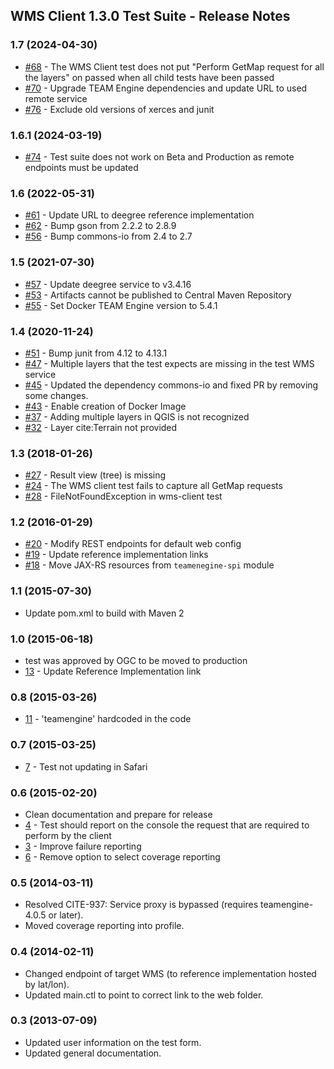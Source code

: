 ## WMS Client 1.3.0 Test Suite - Release Notes

### 1.7 (2024-04-30)

  - [#68](https://github.com/opengeospatial/ets-wms-client13/issues/68) - The WMS Client test does not put "Perform GetMap request for all the layers" on passed when all child tests have been passed
  - [#70](https://github.com/opengeospatial/ets-wms-client13/pull/70) - Upgrade TEAM Engine dependencies and update URL to used remote service
  - [#76](https://github.com/opengeospatial/ets-wms-client13/pull/76) - Exclude old versions of xerces and junit

### 1.6.1 (2024-03-19)

  - [#74](https://github.com/opengeospatial/ets-wms-client13/issues/74) - Test suite does not work on Beta and Production as remote endpoints must be updated

### 1.6 (2022-05-31)

  - [#61](https://github.com/opengeospatial/ets-wms-client13/issues/61) - Update URL to deegree reference implementation
  - [#62](https://github.com/opengeospatial/ets-wms-client13/pull/62) - Bump gson from 2.2.2 to 2.8.9
  - [#56](https://github.com/opengeospatial/ets-wms-client13/pull/56) - Bump commons-io from 2.4 to 2.7

### 1.5 (2021-07-30)

  - [#57](https://github.com/opengeospatial/ets-wms-client13/issues/57) - Update deegree service to v3.4.16
  - [#53](https://github.com/opengeospatial/ets-wms-client13/issues/53) - Artifacts cannot be published to Central Maven Repository
  - [#55](https://github.com/opengeospatial/ets-wms-client13/pull/55) - Set Docker TEAM Engine version to 5.4.1

### 1.4 (2020-11-24)
  - [#51](https://github.com/opengeospatial/ets-wms-client13/pull/51) - Bump junit from 4.12 to 4.13.1
  - [#47](https://github.com/opengeospatial/ets-wms-client13/issues/47) - Multiple layers that the test expects are missing in the test WMS service
  - [#45](https://github.com/opengeospatial/ets-wms-client13/pull/45) - Updated the dependency commons-io and fixed PR by removing some changes.
  - [#43](https://github.com/opengeospatial/ets-wms-client13/issues/43) - Enable creation of Docker Image
  - [#37](https://github.com/opengeospatial/ets-wms-client13/issues/37) - Adding multiple layers in QGIS is not recognized
  - [#32](https://github.com/opengeospatial/ets-wms-client13/issues/32) - Layer cite:Terrain not provided

### 1.3 (2018-01-26)
  - [#27](https://github.com/opengeospatial/ets-wms-client13/issues/27) - Result view (tree) is missing
  - [#24](https://github.com/opengeospatial/ets-wms-client13/issues/24) - The WMS client test fails to capture all GetMap requests
  - [#28](https://github.com/opengeospatial/ets-wms-client13/issues/28) - FileNotFoundException in wms-client test

### 1.2 (2016-01-29)
  - [#20](https://github.com/opengeospatial/ets-wms-client13/issues/20) - Modify REST endpoints for default web config
  - [#19](https://github.com/opengeospatial/ets-wms-client13/issues/19) - Update reference implementation links
  - [#18](https://github.com/opengeospatial/ets-wms-client13/issues/18) - Move JAX-RS resources from `teamenegine-spi` module

### 1.1 (2015-07-30)
- Update pom.xml to build with Maven 2

### 1.0 (2015-06-18)
  * test was approved by OGC to be moved to production
  * [13](https://github.com/opengeospatial/ets-wms-client13/issues/13) - Update Reference Implementation link

### 0.8 (2015-03-26)
    
   * [11](https://github.com/opengeospatial/ets-wms-client13/issues/8) - 'teamengine' hardcoded in the code
    
### 0.7 (2015-03-25)

   * [7](https://github.com/opengeospatial/ets-wms-client13/issues/7) - Test not updating in Safari

### 0.6 (2015-02-20)

   * Clean documentation and prepare for release
   * [4](https://github.com/opengeospatial/ets-wms-client13/issues/4) - Test should report on the console the request that are required to perform by the client
   * [3](https://github.com/opengeospatial/ets-wms-client13/issues/3) - Improve failure reporting
   * [6](https://github.com/opengeospatial/ets-wms-client13/issues/6) - Remove option to select coverage reporting
    
### 0.5 (2014-03-11)
  
  * Resolved CITE-937: Service proxy is bypassed (requires teamengine-4.0.5 or later).
  * Moved coverage reporting into profile.
  
### 0.4 (2014-02-11)

  * Changed endpoint of target WMS (to reference implementation hosted by lat/lon).
  * Updated main.ctl to point to correct link to the web folder.

### 0.3 (2013-07-09)

  * Updated user information on the test form.
  * Updated general documentation.
